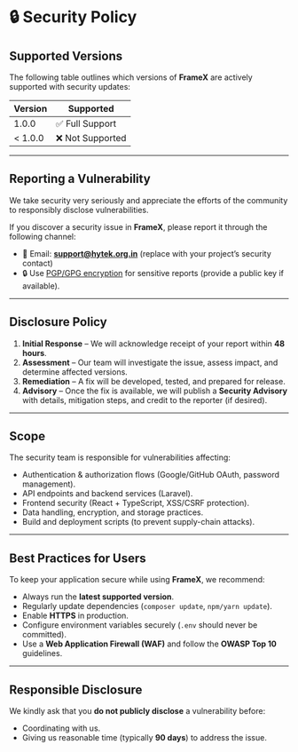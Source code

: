 # 🔒 Security Policy

## Supported Versions

The following table outlines which versions of **FrameX** are actively supported with security updates:

| Version | Supported       |
| ------- | --------------- |
| 1.0.0   | ✅ Full Support  |
| < 1.0.0 | ❌ Not Supported |

---

## Reporting a Vulnerability

We take security very seriously and appreciate the efforts of the community to responsibly disclose vulnerabilities.

If you discover a security issue in **FrameX**, please report it through the following channel:

* 📧 Email: **[support@hytek.org.in](mailto:support@hytek.org.in)** (replace with your project’s security contact)
* 🔒 Use [PGP/GPG encryption](https://gnupg.org) for sensitive reports (provide a public key if available).

---

## Disclosure Policy

1. **Initial Response** – We will acknowledge receipt of your report within **48 hours**.
2. **Assessment** – Our team will investigate the issue, assess impact, and determine affected versions.
3. **Remediation** – A fix will be developed, tested, and prepared for release.
4. **Advisory** – Once the fix is available, we will publish a **Security Advisory** with details, mitigation steps, and credit to the reporter (if desired).

---

## Scope

The security team is responsible for vulnerabilities affecting:

* Authentication & authorization flows (Google/GitHub OAuth, password management).
* API endpoints and backend services (Laravel).
* Frontend security (React + TypeScript, XSS/CSRF protection).
* Data handling, encryption, and storage practices.
* Build and deployment scripts (to prevent supply-chain attacks).

---

## Best Practices for Users

To keep your application secure while using **FrameX**, we recommend:

* Always run the **latest supported version**.
* Regularly update dependencies (`composer update`, `npm/yarn update`).
* Enable **HTTPS** in production.
* Configure environment variables securely (`.env` should never be committed).
* Use a **Web Application Firewall (WAF)** and follow the **OWASP Top 10** guidelines.

---

## Responsible Disclosure

We kindly ask that you **do not publicly disclose** a vulnerability before:

* Coordinating with us.
* Giving us reasonable time (typically **90 days**) to address the issue.




